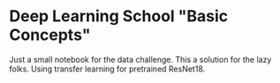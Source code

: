 # Deep Learning School "Basic Concepts"

Just a small notebook for the data challenge. This a solution for the lazy folks. Using transfer learning for pretrained ResNet18.
